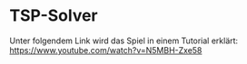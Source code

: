 # TSP-Solver

Unter folgendem Link wird das Spiel in einem Tutorial erklärt: https://www.youtube.com/watch?v=N5MBH-Zxe58
